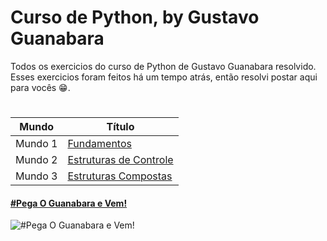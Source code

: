 
# Curso de Python, by Gustavo Guanabara
Todos os exercicios do curso de Python de Gustavo Guanabara resolvido. Esses exercicios foram feitos há um tempo atrás, então resolvi postar aqui para vocês  😁.

# 

| Mundo | Título |
|---|---|
|Mundo 1|[Fundamentos](https://www.youtube.com/playlist?list=PLHz_AreHm4dlKP6QQCekuIPky1CiwmdI6)
|Mundo 2|[Estruturas de Controle](https://youtube.com/playlist?list=PLHz_AreHm4dk_nZHmxxf_J0WRAqy5Czye&si=16MoZRImzxULjeaA)
|Mundo 3|[Estruturas Compostas](https://youtube.com/playlist?list=PLHz_AreHm4dksnH2jVTIVNviIMBVYyFnH&si=aJJWP8PWCQ0IrvV3)

#### [#Pega O Guanabara e Vem!](https://www.youtube.com/@CursoemVideo/)


![#Pega O Guanabara e Vem!](https://yt3.googleusercontent.com/ytc/APkrFKbRbTGvwPdym8eP-beLsqZXBMMvb4lvbhk1j4s7Pw=s176-c-k-c0x00ffffff-no-rj)
